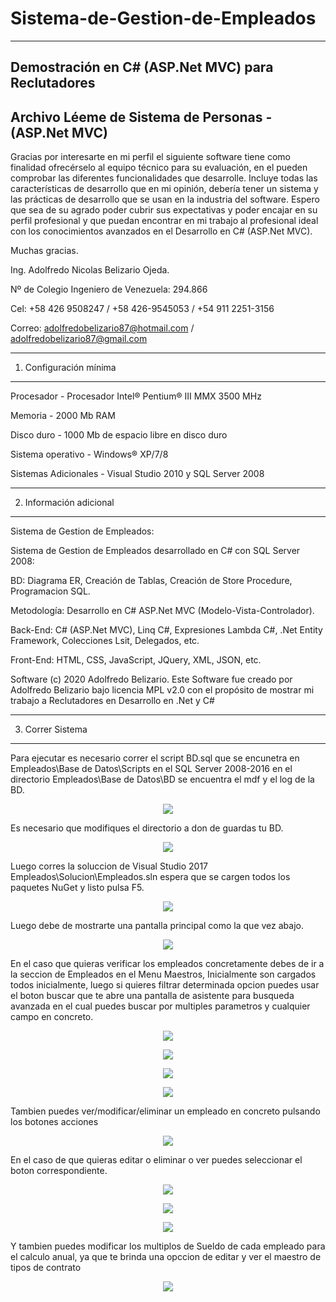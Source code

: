 # Sistema-de-Gestion-de-Empleados
---------------------------------

Demostración en C# (ASP.Net MVC) para Reclutadores
--------------------------------------------------

Archivo Léeme de Sistema de Personas - (ASP.Net MVC)
----------------------------------------------------

Gracias por interesarte en mi perfil el siguiente software tiene como finalidad ofrecérselo al equipo técnico para su evaluación, en el pueden comprobar las diferentes funcionalidades que desarrolle.
Incluye todas las características de desarrollo que en mi opinión, debería tener un sistema y las prácticas de desarrollo que se usan en la industria del software.
Espero que sea de su agrado poder cubrir sus expectativas y poder encajar en su perfil profesional y que puedan encontrar en mi trabajo al profesional ideal con los conocimientos avanzados en el Desarrollo en C# (ASP.Net MVC).

Muchas gracias.

Ing. Adolfredo Nicolas Belizario Ojeda.

Nº de Colegio Ingeniero de Venezuela: 294.866

Cel: +58 426 9508247 / +58 426-9545053 / +54 911 2251-3156

Correo: adolfredobelizario87@hotmail.com / adolfredobelizario87@gmail.com

-----------------------
1. Configuración mínima
-----------------------


Procesador 	 			- Procesador Intel® Pentium® III MMX 3500 MHz

Memoria		 			- 2000 Mb RAM

Disco duro	 			- 1000 Mb de espacio libre en disco duro

Sistema operativo		- Windows® XP/7/8

Sistemas Adicionales 	- Visual Studio 2010 y SQL Server 2008


---------------------------------------
2. Información adicional
---------------------------------------

Sistema de Gestion de Empleados:

Sistema de Gestion de Empleados desarrollado en C# con SQL Server 2008: 

BD: Diagrama ER, Creación de Tablas, Creación de Store Procedure, Programacion SQL.

Metodología: Desarrollo en C# ASP.Net MVC (Modelo-Vista-Controlador).

Back-End: C# (ASP.Net MVC), Linq C#, Expresiones Lambda C#, .Net Entity Framework, Colecciones Lsit<Entidad>, Delegados, etc.

Front-End: HTML, CSS, JavaScript, JQuery, XML, JSON, etc. 

Software (c) 2020 Adolfredo Belizario. Este Software fue creado por Adolfredo Belizario bajo licencia MPL v2.0 con el propósito de mostrar mi trabajo a Reclutadores en Desarrollo en .Net y C#


-----------------------
3. Correr Sistema
-----------------------

Para ejecutar es necesario correr el script BD.sql que se encunetra en Empleados\Base de Datos\Scripts en el SQL Server 2008-2016 en el directorio Empleados\Base de Datos\BD se encuentra el mdf y el log de la BD.

<p align="center"><img src="MyImg/1.jpg"/></p>

Es necesario que modifiques el directorio a don de guardas tu BD.

<p align="center"><img src="MyImg/2.jpg" /></p>

Luego corres la soluccion de Visual Studio 2017 Empleados\Solucion\Empleados.sln espera que se cargen todos los paquetes NuGet y listo pulsa F5.

<p align="center"><img src="MyImg/3.jpg" /></p>

Luego debe de mostrarte una pantalla principal como la que vez abajo.

<p align="center"><img src="MyImg/4.jpg" /></p>

En el caso que quieras verificar los empleados concretamente debes de ir a la seccion de Empleados en el Menu Maestros, Inicialmente son cargados todos inicialmente, luego si quieres filtrar determinada opcion puedes usar el boton buscar que te abre una pantalla de asistente para busqueda avanzada en el cual puedes buscar por multiples parametros y cualquier campo en concreto.

<p align="center"><img src="MyImg/5.jpg" /></p>

<p align="center"><img src="MyImg/6.jpg" /></p>

<p align="center"><img src="MyImg/7.jpg" /></p>

<p align="center"><img src="MyImg/8.jpg" /></p>

Tambien puedes ver/modificar/eliminar un empleado en concreto pulsando los botones acciones

<p align="center"><img src="MyImg/9.jpg" /></p>

En el caso de que quieras editar o eliminar o ver puedes seleccionar el boton correspondiente.

<p align="center"><img src="MyImg/10.jpg" /></p>

<p align="center"><img src="MyImg/11.jpg" /></p>

<p align="center"><img src="MyImg/12.jpg" /></p>

Y tambien puedes modificar los multiplos de Sueldo de cada empleado para el calculo anual, ya que te brinda una opccion de editar y ver el maestro de tipos de contrato

<p align="center"><img src="MyImg/13.jpg" /></p>
